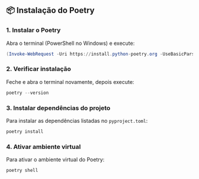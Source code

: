 ## 📦 Instalação do Poetry

### 1. Instalar o Poetry
Abra o terminal (PowerShell no Windows) e execute:

```powershell
(Invoke-WebRequest -Uri https://install.python-poetry.org -UseBasicParsing).Content | python -
```

### 2. Verificar instalação
Feche e abra o terminal novamente, depois execute:

```powershell
poetry --version
```

### 3. Instalar dependências do projeto
Para instalar as dependências listadas no `pyproject.toml`:

```powershell
poetry install
```

### 4. Ativar ambiente virtual
Para ativar o ambiente virtual do Poetry:

```powershell
poetry shell
```
